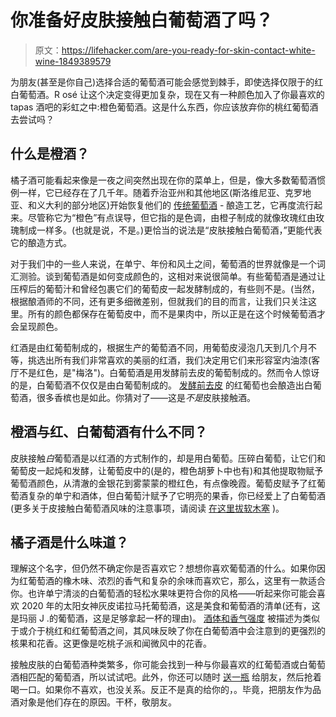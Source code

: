 # 你准备好皮肤接触白葡萄酒了吗？

> 原文：<https://lifehacker.com/are-you-ready-for-skin-contact-white-wine-1849389579>

为朋友(甚至是你自己)选择合适的葡萄酒可能会感觉到棘手，即使选择仅限于的红白葡萄酒。R osé 让这个决定变得更加复杂，现在又有一种颜色加入了你最喜欢的 tapas 酒吧的彩虹之中:橙色葡萄酒。这是什么东西，你应该放弃你的桃红葡萄酒去尝试吗？



## 什么是橙酒？

橘子酒可能看起来像是一夜之间突然出现在你的菜单上，但是，像大多数葡萄酒惯例一样，它已经存在了几千年。随着乔治亚州和其他地区(斯洛维尼亚、克罗地亚、和义大利的部分地区)开始恢复他们的 [传统葡萄酒](https://vinepair.com/articles/orange-wine-glow-up/) - 酿造工艺，它再度流行起来。尽管称它为“橙色”有点误导，但它指的是色调，由橙子制成的就像玫瑰红由玫瑰制成一样多。(也就是说，不是。)更恰当的说法是“皮肤接触白葡萄酒，”更能代表它的酿造方式。

对于我们中的一些人来说，在单宁、年份和风土之间，葡萄酒的世界就像是一个词汇测验。谈到葡萄酒是如何变成颜色的，这相对来说很简单。有些葡萄酒是通过让压榨后的葡萄汁和曾经包裹它们的葡萄皮一起发酵制成的，有些则不是。(当然，根据酿酒师的不同，还有更多细微差别，但就我们的目的而言，让我们只关注这里。所有的颜色都保存在葡萄皮中，而不是果肉中，所以正是在这个时候葡萄酒才会呈现颜色。

红酒是由红葡萄制成的，根据生产的葡萄酒不同，用葡萄皮浸泡几天到几个月不等，挑选出所有我们非常喜欢的美丽的红酒，我们决定用它们来形容室内油漆(客厅不是红色，是"梅洛")。白葡萄酒是用发酵前去皮的葡萄制成的。然而令人惊讶的是，白葡萄酒不仅仅是由白葡萄制成的。 [发酵前去皮](https://www.foodandwine.com/wine/whats-difference-between-red-and-white-wine#:~:text=When%20making%20white%20wine%2C%20the,known%20as%20Blanc%20de%20Noir.) 的红葡萄也会酿造出白葡萄酒，很多香槟也是如此。你猜对了——这是*不是*皮肤接触酒。

## 橙酒与红、白葡萄酒有什么不同？

皮肤接触*白*葡萄酒是以红酒的方式制作的，却是用白葡萄。压碎白葡萄，让它们和葡萄皮一起炖和发酵，让葡萄皮中的(是的，橙色胡萝卜中也有)和其他提取物赋予葡萄酒颜色，从清澈的金银花到雾蒙蒙的橙红色，有点像晚霞。葡萄皮赋予了红葡萄酒复杂的单宁和酒体，但白葡萄汁赋予了它明亮的果香，你已经爱上了白葡萄酒(更多关于皮接触白葡萄酒风味的注意事项，请阅读 [在这里拔软木塞](https://pullthecork.co.uk/what-you-need-to-know-about-orange-wine/#:~:text=Some%20people%20call%20it%20Georgian,birthplace%20of%20skin%20contact%20wine.&text=The%20wine%20can%20taste%20like,depth%20of%20natural%20red%20wine.) )。

## 橘子酒是什么味道？

理解这个名字，但仍然不确定你是否喜欢它？想想你喜欢葡萄酒的什么。如果你因为红葡萄酒的橡木味、浓烈的香气和复杂的余味而喜欢它，那么，这里有一款适合你。也许单宁清淡的白葡萄酒的轻松水果味更符合你的风格——听起来你可能会喜欢 2020 年的太阳女神灰皮诺拉马托葡萄酒，这是美食和葡萄酒的清单(还有，这是玛丽 J .的葡萄酒，这是足够拿起一杯的理由)。 [酒体和香气强度](https://www.winemag.com/2019/07/10/skin-contact-white-wines-orange-wine-beginners/) 被描述为类似于或介于桃红和红葡萄酒之间，其风味反映了你在白葡萄酒中会注意到的更强烈的核果和花香。这更像是吃桃子派和闻微风中的花香。

接触皮肤的白葡萄酒种类繁多，你可能会找到一种与你最喜欢的红葡萄酒或白葡萄酒相匹配的葡萄酒，所以试试吧。此外，你还可以随时 [送一瓶](https://lifehacker.com/how-to-gift-wine-without-looking-like-uncultured-swine-1845799333) 给朋友，然后抢着喝一口。如果你不喜欢，也没关系。反正不是真的给你的，。毕竟，把朋友作为品酒对象是他们存在的原因。干杯，敬朋友。